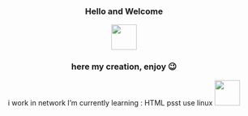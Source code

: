 <div align="center">
    <h3>Hello and Welcome</h3>
    <img src="https://media.tenor.com/S61VCO73mOAAAAAj/linux-tux.gif" width="50" height="50">
    <h3>here my creation, enjoy 😉</h3>    
i work in network
I’m currently learning : HTML
psst use linux
<img src="https://media.tenor.com/S61VCO73mOAAAAAj/linux-tux.gif" width="50" height="50">
